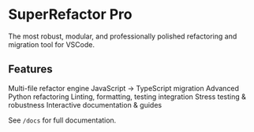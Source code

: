 # SuperRefactor Pro

The most robust, modular, and professionally polished refactoring and migration tool for VSCode.

## Features
Multi-file refactor engine
JavaScript → TypeScript migration
Advanced Python refactoring
Linting, formatting, testing integration
Stress testing & robustness
Interactive documentation & guides

See `/docs` for full documentation.